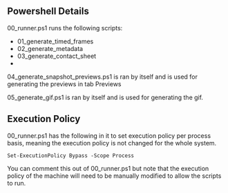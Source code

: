 ## Powershell Details

00_runner.ps1 runs the following scripts:
- 01_generate_timed_frames
- 02_generate_metadata
- 03_generate_contact_sheet
- 
04_generate_snapshot_previews.ps1 is ran by itself and is used for generating the previews in tab Previews

05_generate_gif.ps1 is ran by itself and is used for generating the gif.

## Execution Policy
00_runner.ps1 has the following in it to set execution policy per process basis, meaning the execution policy is not changed for the whole system.

`Set-ExecutionPolicy Bypass -Scope Process`

You can comment this out of 00_runner.ps1 but note that the execution policy of the machine will need to be manually modified to allow the scripts to run.